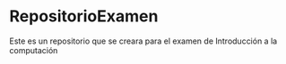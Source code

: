 # RepositorioExamen
Este es un repositorio que se creara para el examen de Introducción a la computación 
